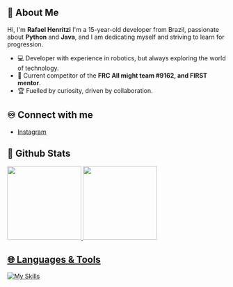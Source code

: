 ## 🖖 About Me

Hi, I'm **Rafael Henritzi** 
 I'm a 15-year-old developer from Brazil, passionate about **Python** and **Java**, and I am dedicating myself and striving to learn for progression.

- 💻 Developer with experience in robotics, but always exploring the world of technology.
- 👾 Current competitor of the **FRC All might team #9162, and FIRST mentor**.
- 🏆 Fuelled by curiosity, driven by collaboration.

## ♾️ Connect with me

- [Instagram](https://www.instagram.com/henritzi_/)  

## 🤖 Github Stats
<div>
 <a href="https://github.com/henritzi"> 
 <img height="170em" src="https://github-readme-stats.vercel.app/api?username=henritzi&show_icons=true&theme=tokyonight"/>
 <img height="170em" src="https://github-readme-stats.vercel.app/api/top-langs/?username=henritzi&layout=compact&theme=tokyonight"/> 
</div>  

## 🌐 Languages & Tools
[![My Skills](https://skillicons.dev/icons?i=java,python,vscode)](https://skillicons.dev)
